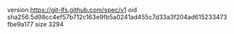 version https://git-lfs.github.com/spec/v1
oid sha256:5d98cc4ef57b712c163e9fb5a0241ad455c7d33a3f204ad615233473fbe9a177
size 3294
